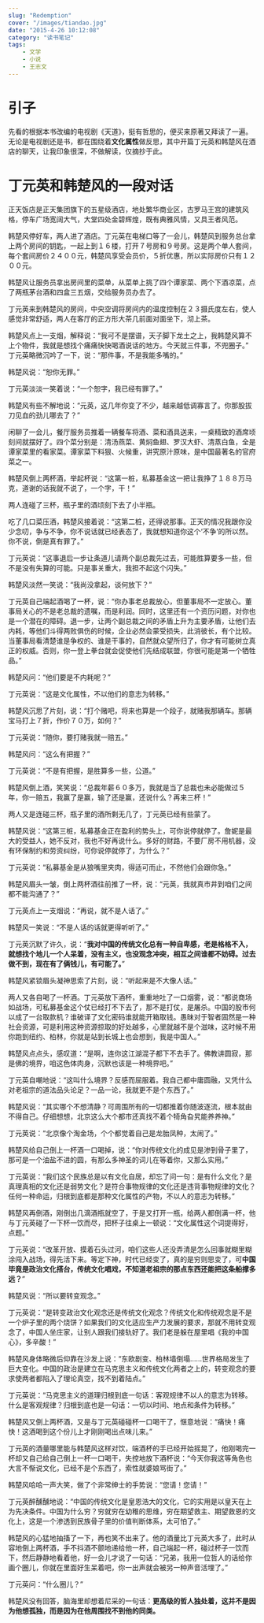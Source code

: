 ```yaml
---
slug: "Redemption"
cover: "/images/tiandao.jpg"
date: "2015-4-26 10:12:08"
category: "读书笔记"
tags:
    - 文学
    - 小说
    - 王志文
---
```

# 引子

先看的根据本书改编的电视剧《天道》，挺有哲思的，便买来原著又拜读了一遍。无论是电视剧还是书，都在围绕着**文化属性**做反思，其中开篇丁元英和韩楚风在酒店的聊天，让我印象很深，不做解读，仅摘抄于此。

# 丁元英和韩楚风的一段对话

正天饭店是正天集团旗下的五星级酒店，地处繁华商业区，古罗马王宫的建筑风格，停车广场宽阔大气，大堂四处金碧辉煌，既有典雅风情，又具王者风范。

韩楚风停好车，两人进了酒店。丁元英在电梯口等了一会儿，韩楚风到服务总台拿上两个房间的钥匙，一起上到１６楼，打开７号房和９号房。这是两个单人套间，每个套间房价２４００元，韩楚风享受会员价，５折优惠，所以实际房价只有１２００元。

韩楚风让服务员拿出房间里的菜单，从菜单上挑了四个谭家菜、两个下酒凉菜，点了两瓶茅台酒和四盒三五烟，交给服务员办去了。

丁元英来到韩楚风的房间，中央空调将房间内的温度控制在２３摄氏度左右，使人感觉非常舒适，两人在客厅的正方形大茶几前面对面坐下，沏上茶。

韩楚风点上一支烟，解释说：“我可不是摆谱，天子脚下龙土之上，我韩楚风算不上个物件，我就是想找个痛痛快快喝酒说话的地方。今天就三件事，不兜圈子。”
丁元英略微沉吟了一下，说：“那件事，不是我能多嘴的。”

韩楚风说：“恕你无罪。”

丁元英淡淡一笑着说：“一个恕字，我已经有罪了。”

韩楚风有些不解地说：“元英，这几年你变了不少，越来越低调寡言了。你那股拔刀见血的劲儿哪去了？”

闲聊了一会儿，餐厅服务员推着一辆餐车将酒、菜和酒具送来，一桌精致的酒席顷刻间就摆好了。四个菜分别是：清汤燕菜、黄焖鱼翅、罗汉大虾、清蒸白鱼，全是谭家菜里的看家菜。谭家菜下料狠、火候重，讲究原汁原味，是中国最著名的官府菜之一。

韩楚风倒上两杯酒，举起杯说：“这第一桩，私募基金这一把让我挣了１８８万马克，道谢的话我就不说了，一个字，干！”

两人连碰了三杯，瓶子里的酒顷刻下去了小半瓶。

吃了几口菜压酒，韩楚风接着说：“这第二桩，还得说那事。正天的情况我跟你没少念叨，争与不争，你不说话就已经表态了，我就想知道你这个‘不争’的所以然。你不说，倒是真有罪了。”

丁元英说：“这事退后一步让条道儿请两个副总裁先过去，可能胜算要多一些，但不是没有失算的可能。只是事关重大，我担不起这个闪失。”

韩楚风淡然一笑说：“我尚没拿起，谈何放下？”

丁元英自己端起酒喝了一杯，说：“你办事老总裁放心，但董事局不一定放心。董事局关心的不是老总裁的遗嘱，而是利润。同时，这里还有一个资历问题，对你也是一个潜在的障碍。退一步，让两个副总裁之间的矛盾上升为主要矛盾，让他们去内耗，等他们斗得两败俱伤的时候，企业必然会蒙受损失，此消彼长，有个比较。当董事局看清楚谁是争权的、谁是干事的，自然就众望所归了，你才有可能树立真正的权威。否则，你一登上拳台就会促使他们先结成联盟，你很可能是第一个牺牲品。”

韩楚风问：“他们要是不内耗呢？”

丁元英说：“这是文化属性，不以他们的意志为转移。”

韩楚风沉思了片刻，说：“打个赌吧，将来也算是一个段子，就赌我那辆车。那辆宝马打上７折，作价７０万，如何？”

丁元英说：“随你，要打赌我就一赔五。”

韩楚风问：“这么有把握？”

丁元英说：“不是有把握，是胜算多一些，公道。”

韩楚风倒上酒，笑笑说：“总裁年薪６０多万，我就是当了总裁也未必能做过５年，你一赔五，我赢了是赢，输了还是赢，还说什么？再来三杯！”

两人又是连碰三杯，瓶子里的酒所剩无几了，丁元英已经有些蒙了。

韩楚风说：“这第三桩，私募基金正在盈利的势头上，可你说停就停了。詹妮是最大的受益人，她不反对，我也不好再说什么。多好的财路，不要厂房不用机器，没有环保制约和劳资纠纷，可你说停就停了，为什么？”

丁元英说：“私募基金是从狼嘴里夹肉，得适可而止，不然他们会跟你急。”

韩楚风眉头一皱，倒上两杯酒往前推了一杯，说：“元英，我就真市井到咱们之间都不能沟通了？”

丁元英点上一支烟说：“再说，就不是人话了。”

韩楚风一笑说：“不是人话的话就更得听听了。”

丁元英沉默了许久，说：“**我对中国的传统文化总有一种自卑感，老是格格不入，就想找个地儿一个人呆着，没有主义，也没观念冲突，相互之间谁都不妨碍。过去做不到，现在有了俩钱儿，有可能了。**”

韩楚风紧锁眉头凝神思索了片刻，说：“听起来是不大像人话。”

两人又各自喝了一杯酒。丁元英放下酒杯，重重地吐了一口烟雾，说：“都说商场如战场，可私募基金这个仗已经打不下去了，那不是打仗，是屠杀。中国的股市何以成了一台取款机？谁破译了文化密码谁就能开箱取钱。愚昧对于智者固然是一种社会资源，可是利用这种资源掠取的好处越多，心里就越不是个滋味，这时候不用你跑到纽约、柏林，你就是站到长城上也会想到，我是中国人。”

韩楚风点点头，感叹道：“是啊，连你这江湖混子都下不去手了。佛教讲圆寂，那是佛的境界，咱这色体肉身，沉默也该是一种境界吧。”

丁元英自嘲地说：“这叫什么境界？反感而屈服着。我自己都中庸圆融，又凭什么对老祖宗的道法品头论足？一品一论，我就更不是个东西了。”

韩楚风说：“其实哪个不想清静？可周围所有的一切都推着你随波逐流，根本就由不得自己。仔细想想，北京这么大个都市还真找不着个犄角旮旯能养养神。”

丁元英说：“北京像个淘金场，个个都觉着自己是龙胎凤种，太闹了。”

韩楚风给自己倒上一杯酒一口喝掉，说：“你对传统文化的成见是渗到骨子里了，那可是一个油盐不进的圆，有那么多神圣的词儿在等着你，又那么实用。”

丁元英说：“我们这个民族总是以有文化自居，却忘了问一句：是有什么文化？是真理真相的文化还是弱势文化？是符合事物规律的文化还是违背事物规律的文化？任何一种命运，归根到底都是那种文化属性的产物，不以人的意志为转移。”

韩楚风再倒酒，刚倒出几滴酒瓶就空了，于是又打开一瓶，给两人都倒满一杯，他与丁元英碰了一下杯一饮而尽，把杯子往桌上一顿说：“文化属性这个词提得好，点题。”

丁元英说：“改革开放、摸着石头过河，咱们这些人还没弄清是怎么回事就糊里糊涂闯入战场，得先活下来。等定下神，时代已经变了，真的是穷则思变了，可**中国毕竟是政治文化搭台，传统文化唱戏，不知道老祖宗的那点东西还能把这条船撑多远？**”

韩楚风说：“所以要转变观念。”

丁元英说：“是转变政治文化观念还是传统文化观念？传统文化和传统观念是不是一个炉子里的两个烧饼？如果我们的文化适应生产力发展的要求，那就不用转变观念了，中国人坐庄家，让别人跟我们接轨好了。我们老是躲在屋里唱《我的中国心》，多辛酸！”

韩楚风身体略微后仰靠在沙发上说：“东欧剧变、柏林墙倒塌……世界格局发生了巨大变化。中国的政治是建立在马克思主义和传统文化两者之上的，转变观念的要求使两者都陷入了理论真空，找不到着陆点。”

丁元英说：“马克思主义的道理归根到底一句话：客观规律不以人的意志为转移。什么是客观规律？归根到底也是一句话：一切以时间、地点和条件为转移。”

韩楚风又倒上两杯酒，又是与丁元英碰碰杯一口喝干了，惬意地说：“痛快！痛快！这酒喝到这个份儿上才刚刚喝出点味儿来。”

丁元英的酒量哪里能与韩楚风这样对饮，端酒杯的手已经开始摇晃了，他刚喝完一杯却又自己给自己倒上一杯一口喝干，失控地放下酒杯说：“今天你我这等角色也大言不惭说文化，已经不是个东西了，索性就婆娘骂街了。”

韩楚风哈哈一声大笑，做了个非常绅士的手势说：“您请！您请！”

丁元英醉醺醺地说：“中国的传统文化是皇恩浩大的文化，它的实用是以皇天在上为先决条件。中国为什么穷？穷就穷在幼稚的思维，穷在期望救主、期望救恩的文化上，这是一个渗透到民族骨子里的价值判断体系，太可怕了。”

韩楚风的心猛地抽搐了一下，再也笑不出来了。他的酒量比丁元英大多了，此时从容地倒上两杯酒，手不抖酒不颤地递给他一杯，自己端起一杯，碰过杯子一饮而下，然后静静地看着他，好一会儿才说了一句话：“兄弟，我用一位哲人的话给你画个圈儿，你就在里面好生呆着吧，你一出声就会被另一种声音活埋了。”

丁元英问：“什么圈儿？”

韩楚风没有回答，脑海里却想着尼采的一句话：**更高级的哲人独处着，这并不是因为他想孤独，而是因为在他周围找不到他的同类。**
